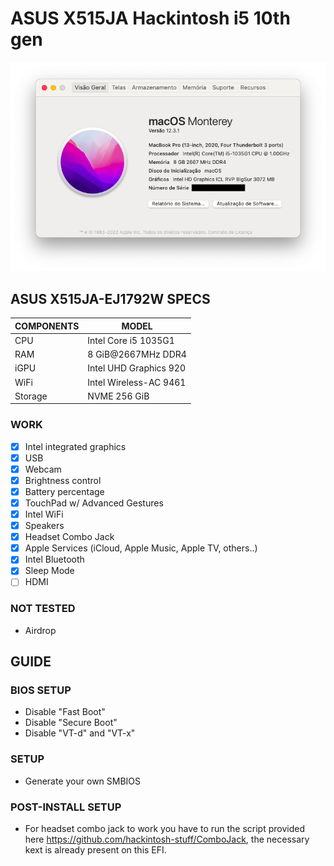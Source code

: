 # ASUS X515JA Hackintosh i5 10th gen
<img src="https://github.com/Levonhard/X515JA-Hackintosh/blob/main/screenshot-monterey.png">

## ASUS X515JA-EJ1792W SPECS

| COMPONENTS | MODEL                                 |
|------------|---------------------------------------|
| CPU        | Intel Core i5 1035G1                  |
| RAM        | 8 GiB@2667MHz DDR4                    |
| iGPU       | Intel UHD Graphics 920                |
| WiFi       | Intel Wireless-AC 9461                |
| Storage    | NVME 256 GiB                          |

### WORK
- [x] Intel integrated graphics
- [x] USB
- [x] Webcam
- [x] Brightness control
- [x] Battery percentage
- [x] TouchPad w/ Advanced Gestures
- [x] Intel WiFi
- [x] Speakers
- [x] Headset Combo Jack
- [x] Apple Services (iCloud, Apple Music, Apple TV, others..)
- [x] Intel Bluetooth
- [x] Sleep Mode
- [ ] HDMI

### NOT TESTED
- Airdrop

## GUIDE
### BIOS SETUP
- Disable "Fast Boot"
- Disable "Secure Boot"
- Disable "VT-d" and "VT-x"

### SETUP
- Generate your own SMBIOS

### POST-INSTALL SETUP
- For headset combo jack to work you have to run the script provided here https://github.com/hackintosh-stuff/ComboJack, the necessary kext is already present on this EFI.
